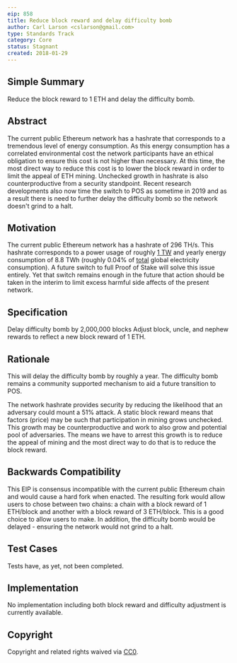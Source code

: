 ```yaml
---
eip: 858
title: Reduce block reward and delay difficulty bomb
author: Carl Larson <cslarson@gmail.com>
type: Standards Track
category: Core
status: Stagnant
created: 2018-01-29
---
```


## Simple Summary
Reduce the block reward to 1 ETH and delay the difficulty bomb.

## Abstract
The current public Ethereum network has a hashrate that corresponds to a tremendous level of energy consumption. As this energy consumption has a correlated environmental cost the network participants have an ethical obligation to ensure this cost is not higher than necessary. At this time, the most direct way to reduce this cost is to lower the block reward in order to limit the appeal of ETH mining. Unchecked growth in hashrate is also counterproductive from a security standpoint. Recent research developments also now time the switch to POS as sometime in 2019 and as a result there is need to further delay the difficulty bomb so the network doesn't grind to a halt.


## Motivation
The current public Ethereum network has a hashrate of 296 TH/s. This hashrate corresponds to a power usage of roughly [1 TW](../assets/eip-858/calculations.md) and yearly energy consumption of 8.8 TWh (roughly 0.04% of [total](https://en.wikipedia.org/wiki/List_of_countries_by_electricity_consumption) global electricity consumption). A future switch to full Proof of Stake will solve this issue entirely. Yet that switch remains enough in the future that action should be taken in the interim to limit excess harmful side affects of the present network.

## Specification

Delay difficulty bomb by 2,000,000 blocks Adjust block, uncle, and nephew rewards to reflect a new block reward of 1 ETH.

## Rationale
This will delay the difficulty bomb by roughly a year. The difficulty bomb remains a community supported mechanism to aid a future transition to POS.

The network hashrate provides security by reducing the likelihood that an adversary could mount a 51% attack. A static block reward means that factors (price) may be such that participation in mining grows unchecked. This growth may be counterproductive and work to also grow and potential pool of adversaries. The means we have to arrest this growth is to reduce the appeal of mining and the most direct way to do that is to reduce the block reward.

## Backwards Compatibility
This EIP is consensus incompatible with the current public Ethereum chain and would cause a hard fork when enacted. The resulting fork would allow users to chose between two chains: a chain with a block reward of 1 ETH/block and another with a block reward of 3 ETH/block. This is a good choice to allow users to make. In addition, the difficulty bomb would be delayed - ensuring the network would not grind to a halt.

## Test Cases
Tests have, as yet, not been completed.

## Implementation
No implementation including both block reward and difficulty adjustment is currently available.

## Copyright
Copyright and related rights waived via [CC0](../LICENSE.md).
